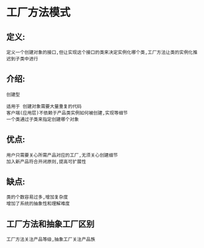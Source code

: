 # 工厂方法模式

## 定义:
    
    定义一个创建对象的接口,但让实现这个接口的类来决定实例化哪个类,工厂方法让类的实例化推迟到子类中进行
    
## 介绍:
    
    创建型
    
    适用于 创建对象需要大量重复的代码
    客户端(应用层)不依赖于产品类实例如何被创建,实现等细节
    一个类通过子类来指定创建哪个对象
    
## 优点:

    用户只需要关心所需产品对应的工厂,无须关心创建细节
    加入新产品符合开闭原则,提高可扩展性

## 缺点:

    类的个数容易过多,增加复杂度
    增加了系统的抽象性和理解难度

## 工厂方法和抽象工厂区别

    工厂方法关注产品等级,抽象工厂关注产品族
